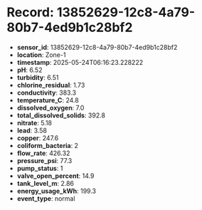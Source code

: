 # Record: 13852629-12c8-4a79-80b7-4ed9b1c28bf2

- **sensor_id**: 13852629-12c8-4a79-80b7-4ed9b1c28bf2
- **location**: Zone-1
- **timestamp**: 2025-05-24T06:16:23.228222
- **pH**: 6.52
- **turbidity**: 6.51
- **chlorine_residual**: 1.73
- **conductivity**: 383.3
- **temperature_C**: 24.8
- **dissolved_oxygen**: 7.0
- **total_dissolved_solids**: 392.8
- **nitrate**: 5.18
- **lead**: 3.58
- **copper**: 247.6
- **coliform_bacteria**: 2
- **flow_rate**: 426.32
- **pressure_psi**: 77.3
- **pump_status**: 1
- **valve_open_percent**: 14.9
- **tank_level_m**: 2.86
- **energy_usage_kWh**: 199.3
- **event_type**: normal